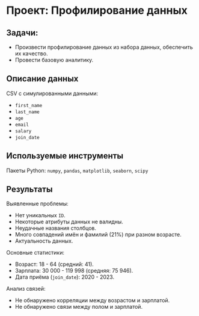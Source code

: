 # Проект: Профилирование данных  

## Задачи:  
- Произвести профилирование данных из набора данных, обеспечить их качество.
- Провести базовую аналитику.

## Описание данных  
CSV с симулированными данными:  
- `first_name`
-	`last_name`
- `age`
- `email`
- `salary`
- `join_date`

## Используемые инструменты  
Пакеты Python: `numpy`, `pandas`, `matplotlib`, `seaborn`, `scipy`

## Результаты  
Выявленные проблемы:
- Нет уникальных `ID`.
- Некоторые атрибуты данных не валидны.
- Неудачные названия столбцов.
- Много совпадений имён и фамилий (21%) при разном возрасте.
- Актуальность данных.

Основные статистики:
- Возраст: 18 - 64 (средний: 41).
- Зарплата: 30 000 - 119 998 (средняя: 75 946).
- Дата приёма (`join_date`): 2020 - 2023.

Анализ связей:
- Не обнаружено корреляции между возрастом и зарплатой.
- Не обнаружено связи между полом и зарплатой.
